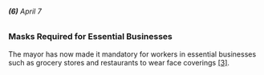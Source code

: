 ###### **(6)** April 7

### Masks Required for Essential Businesses

The mayor has now made it mandatory for workers in essential businesses such as grocery stores and restaurants to wear face coverings [[3]](https://www.nbclosangeles.com/news/local/a-coronavirus-timeline/2334100/).